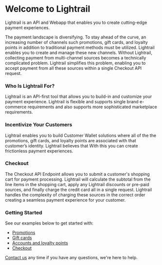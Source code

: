 # Welcome to Lightrail

<p class="intro">Lightrail is an API and Webapp that enables you to create cutting-edge payment experiences.</p> 

The payment landscape is diversifying. To stay ahead of the curve, an increasing number of channels such promotions, gift cards, and loyalty points in addition to traditional payment methods must be utilized. Lightrail enables you to create and manage these new channels. Without Lightrail, collecting payment from multi-channel sources becomes a technically complicated problem. Lightrail simplifies this problem, enabling you to accept payment from all these sources within a single Checkout API request. 

### Who Is Lightrail For? 

Lightrail is an API-first tool that allows you to build-in and customize your payment experience. Lightrail is flexible and supports single brand e-commerce requirements and also supports more sophisticated marketplace requirements. 

### Incentivize Your Customers

Lightrail enables you to build Customer Wallet solutions where all of the the promotions, gift cards, and loyalty points are associated with that customer’s identity. Lightrail believes that With this you can create frictionless payment experiences. 

### Checkout
The Checkout API Endpoint allows you to submit a customer's shopping cart for payment processing. Lightrail will calculate the subtotal from the line items in the shopping cart, apply any Lightrail discounts or pre-paid sources, and finally charge the credit card all in a single request. Lightrail handles the complexity of charging these sources in the correct order creating a seamless payment experience for your customer.


### Getting Started
See our examples below to get started with:

- [Promotions](https://www.lightrail.com/docs/#promotions/getting-started-with-promotions)
- [Gift cards](https://www.lightrail.com/docs/#drop-in-gift-cards/drop-in-gift-cards)
- [Accounts and loyalty points](https://www.lightrail.com/docs/#accounts/accounts-and-points)
- [Checkout](https://lightrailapi.docs.apiary.io/#reference/0/transactions/process-an-order)
 
[Contact us](mailto:hello@lightrail.com) any time if you have any questions, we're here to help. 
